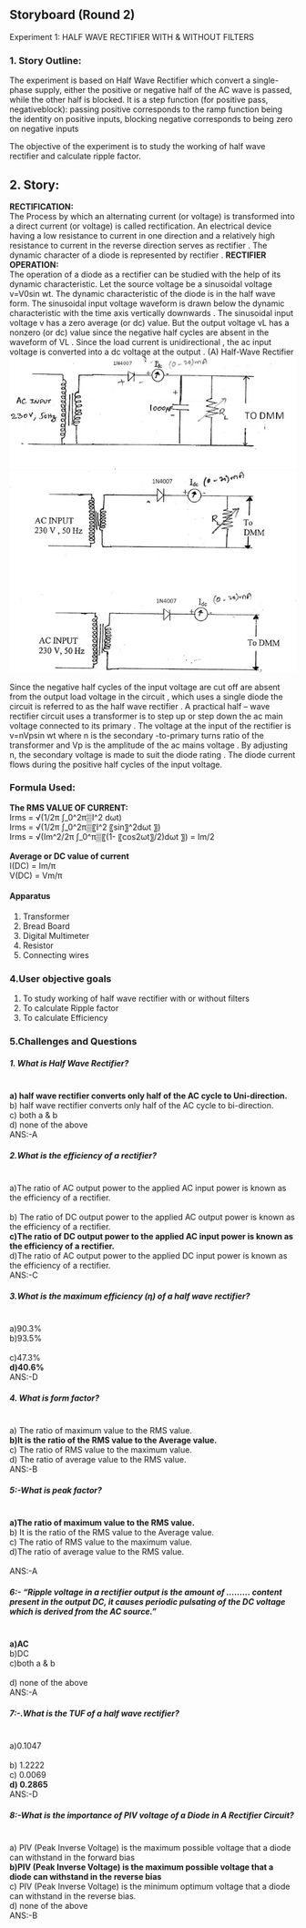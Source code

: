 ## Storyboard (Round 2)

Experiment 1: HALF WAVE RECTIFIER WITH & WITHOUT FILTERS

### 1. Story Outline:

The experiment is based on Half Wave Rectifier  which convert a single-phase supply, either the positive or negative half of the AC wave is passed, while the other half is blocked.
It is a step function (for positive pass, negativeblock): passing positive corresponds to the ramp function being the identity on positive inputs, blocking negative corresponds to being zero on negative inputs

The objective of the experiment is to study the working of half wave rectifier and calculate ripple factor.

## 2. Story:

<b>RECTIFICATION:</b><br>
The Process by which an alternating current (or voltage) is transformed into  a direct current (or voltage) is called rectification. An electrical device having a low resistance to current in one direction and a relatively high resistance  to current in the reverse direction serves as rectifier . The dynamic character of a diode is represented by rectifier . 
<b>RECTIFIER OPERATION:</b><br>
The operation of a diode as a rectifier can be studied with the help of its dynamic characteristic. Let the source voltage be a sinusoidal voltage v=V0sin wt. The dynamic characteristic of the diode is in the half wave form. The sinusoidal input voltage waveform is drawn below the dynamic characteristic with the time axis vertically downwards .
The sinusoidal input voltage v has a zero average (or dc) value. But the output voltage vL has a nonzero (or dc) value since the negative half cycles are absent in the waveform of VL . Since the load current is unidirectional , the ac input voltage is converted into  a dc voltage at the output .
(A)	Half-Wave Rectifier 
<img src="storyboard/rectifier with.jpg">
<img src="storyboard/rectifier without.jpg">

Since the negative half cycles of the input voltage are cut off are absent from the output load voltage in the circuit  , which uses a single diode the circuit is referred to as the half wave rectifier . A practical half – wave rectifier circuit  uses a transformer is to step up or step down  the ac main voltage connected to its primary . The voltage at the input of the rectifier is 
v=nVpsin wt where n is the secondary -to-primary turns ratio of the transformer and Vp is the amplitude of the ac mains voltage . By adjusting n, the secondary voltage is made to suit the diode rating . The diode current flows during the positive half cycles of the input voltage.

### Formula Used:

<b>The RMS VALUE OF CURRENT:</b><br>
                        Irms  = √(1/2π ∫_0^2π▒I^2   dωt)<br>
                        Irms  = √(1/2π ∫_0^2π▒〖I^2  〖sin〗^2⁡dωt 〗)<br>
                        Irms  = √(Im^2/2π ∫_0^π▒〖(1-  〖cos2ωt〗/2)⁡dωt 〗)  =  Im/2 
<br><br>
<b>Average or DC value of current</b> <br>
  I(DC) =  Im/π<br>
  V(DC) =   Vm/π<br>



#### Apparatus
1. Transformer
2. Bread Board 
3. Digital Multimeter 
4. Resistor
5. Connecting wires


### 4.User objective goals
1. To study working of half wave rectifier with or without filters
2. To calculate Ripple factor 
3. To calculate Efficiency


### 5.Challenges and Questions
##### 1.	What is Half Wave Rectifier?
<br> <b> a) half wave rectifier converts only half of the AC cycle to Uni-direction. </b> 
<br> b) half wave rectifier converts only half of the AC cycle to bi-direction.
<br> c) both a & b 
<br> d) none of the above
<br> ANS:-A

##### 2.What is the efficiency of a rectifier?	
<br> a)The ratio of AC output power to the applied AC input power is known as the efficiency of a rectifier.	
<br> b) The ratio of DC output power to the applied AC output power is known as the efficiency of a rectifier.
<br> <b> c)The ratio of DC output power to the applied AC input power is known as the efficiency of a rectifier.</b>
<br> d)The ratio of AC output power to the applied DC input power is known as the efficiency of a rectifier.
<br> ANS:-C

##### 3.What is the maximum efficiency (η) of a half wave rectifier?
<br> a)90.3% 
<br> b)93.5%	 
<br> c)47.3% 
<br> <b> d)40.6%   </b>
<br> ANS:-D

##### 4. What is form factor?
<br> a) The ratio of maximum value to the RMS value.
<br> <b> b)It is the ratio of the RMS value to the Average value.</b>
<br> c) The ratio of RMS value to the maximum value. 
<br> d) The ratio of average value to the RMS value.
<br> ANS:-B

##### 5:-What is peak factor?
<br> <b> a)The ratio of maximum value to the RMS value.</b> 
<br> b) It is the ratio of the RMS value to the Average value. 
<br> c) The ratio of RMS value to the maximum value.
<br> d)The ratio of average value to the RMS value.  
<br> ANS:-A

##### 6:- “Ripple voltage in a rectifier output is the amount of ……… content present in the output DC, it causes periodic pulsating of the DC voltage which is derived from the AC source.”
<br> <b> a)AC </b>
<br> b)DC
<br> c)both a & b  
<br> d) none of the above
<br> ANS:-A
 
##### 7:-.What is the TUF of a half wave rectifier?
<br> a)0.1047  
<br> b) 1.2222
<br> c)  0.0069
<br>  <b> d) 0.2865 </b>
<br> ANS:-D

##### 8:-What is the importance of PIV voltage of a Diode in A Rectifier Circuit? 
<br> a) PIV (Peak Inverse Voltage) is the maximum possible voltage that a diode can withstand in the forward bias
<br> <b> b)PIV (Peak Inverse Voltage) is the maximum possible voltage that a diode can withstand in the reverse bias </b>
<br> c) PIV (Peak Inverse Voltage) is the minimum optimum voltage that a diode can withstand in the reverse bias.
<br> d) none of the above
<br> ANS:-B






















